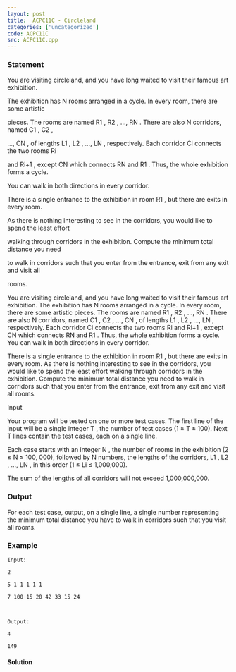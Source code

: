 ```yaml
---
layout: post
title:  ACPC11C - Circleland
categories: ['uncategorized']
code: ACPC11C
src: ACPC11C.cpp
---
```


### **Statement**

You are visiting circleland, and you have long waited to visit their famous
art exhibition.

The exhibition has N rooms arranged in a cycle. In every room, there are some
artistic

pieces. The rooms are named R1 , R2 , ..., RN . There are also N corridors,
named C1 , C2 ,

..., CN , of lengths L1 , L2 , ..., LN , respectively. Each corridor Ci
connects the two rooms Ri

and Ri+1 , except CN which connects RN and R1 . Thus, the whole exhibition
forms a cycle.

You can walk in both directions in every corridor.

There is a single entrance to the exhibition in room R1 , but there are exits
in every room.

As there is nothing interesting to see in the corridors, you would like to
spend the least effort

walking through corridors in the exhibition. Compute the minimum total
distance you need

to walk in corridors such that you enter from the entrance, exit from any exit
and visit all

rooms.

You are visiting circleland, and you have long waited to visit their famous
art exhibition. The exhibition has N rooms arranged in a cycle. In every room,
there are some artistic pieces. The rooms are named R1 , R2 , ..., RN . There
are also N corridors, named C1 , C2 , ..., CN , of lengths L1 , L2 , ..., LN ,
respectively. Each corridor Ci connects the two rooms Ri and Ri+1 , except CN
which connects RN and R1 . Thus, the whole exhibition forms a cycle. You can
walk in both directions in every corridor.

There is a single entrance to the exhibition in room R1 , but there are exits
in every room. As there is nothing interesting to see in the corridors, you
would like to spend the least effort walking through corridors in the
exhibition. Compute the minimum total distance you need to walk in corridors
such that you enter from the entrance, exit from any exit and visit all rooms.

Input

Your program will be tested on one or more test cases. The first line of the
input will be a single integer T , the number of test cases (1 ≤ T ≤ 100).
Next T lines contain the test cases, each on a single line.

Each case starts with an integer N , the number of rooms in the exhibition (2
≤ N ≤ 100, 000), followed by N numbers, the lengths of the corridors, L1 , L2
, ..., LN , in this order (1 ≤ Li ≤ 1,000,000).

The sum of the lengths of all corridors will not exceed 1,000,000,000.

### Output

For each test case, output, on a single line, a single number representing the
minimum total distance you have to walk in corridors such that you visit all
rooms.

### Example

    
    
    Input:
    2
    5 1 1 1 1 1
    7 100 15 20 42 33 15 24
    
    Output:
    4
    149



#### **Solution**



